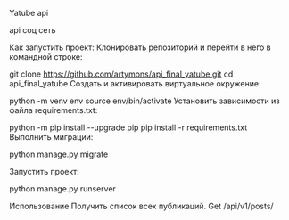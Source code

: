 Yatube api

api соц сеть

Как запустить проект:
Клонировать репозиторий и перейти в него в командной строке:

git clone https://github.com/artymons/api_final_yatube.git
cd api_final_yatube
Cоздать и активировать виртуальное окружение:

python -m venv env
source env/bin/activate
Установить зависимости из файла requirements.txt:

python -m pip install --upgrade pip
pip install -r requirements.txt
Выполнить миграции:

python manage.py migrate

Запустить проект:

python manage.py runserver

Использование
Получить список всех публикаций. Get /api/v1/posts/